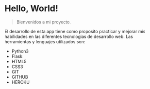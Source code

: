 # Hello, World!

  > Bienvenidos a mi proyecto.
  
  El desarrollo de esta app tiene como proposito practicar y mejorar mis habilidades en las diferentes tecnologias de desarrollo web.
  Las herramientas y lenguajes utilizados son:
  - Python3
  - Flask
  - HTML5
  - CSS3
  - GIT
  - GITHUB
  - HEROKU